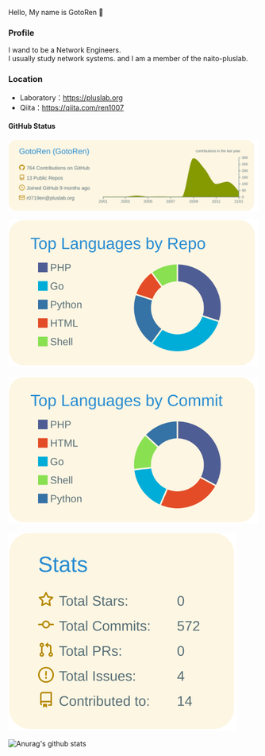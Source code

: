 Hello, My name is GotoRen 👋

### Profile
I wand to be a Network Engineers.<br>
I usually study network systems. and I am a member of the naito-pluslab.

### Location
  - Laboratory：https://pluslab.org
  - Qiita：https://qiita.com/ren1007

#### GitHub Status
[![](https://raw.githubusercontent.com/GotoRen/GotoRen/master/profile-summary-card-output/solarized/0-profile-details.svg)](https://github.com/vn7n24fzkq/github-profile-summary-cards)

[![](https://raw.githubusercontent.com/GotoRen/GotoRen/master/profile-summary-card-output/solarized/1-repos-per-language.svg)](https://github.com/vn7n24fzkq/github-profile-summary-cards)&emsp;[![](https://raw.githubusercontent.com/GotoRen/GotoRen/master/profile-summary-card-output/solarized/2-most-commit-language.svg)](https://github.com/vn7n24fzkq/github-profile-summary-cards)

[![](https://raw.githubusercontent.com/GotoRen/GotoRen/master/profile-summary-card-output/solarized/3-stats.svg)](https://github.com/vn7n24fzkq/github-profile-summary-cards)

![Anurag's github stats](https://github-readme-stats.vercel.app/api?username=GotoRen&count_private=true)